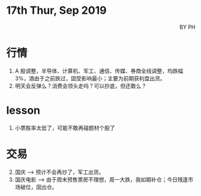 # 17th Thur, Sep 2019 
<p align = 'right'>BY PH </p>

# 行情
1. A 股调整，半导体、计算机、军工、通信、传媒、券商全线调整，均跌幅 3%，酒由于之前跌过，固受影响最小；主要为前期获利盘出货。
2. 明天会反弹么？消费会领头走吗？可以抄底，但还敢么？



# lesson 
1. 小票胜率太低了，可能不敢再碰题材个股了


# 交易
2. 国庆 --> 预计不会再炒了，军工出货。
3. 国庆电影 --> 由于周末预售票房不理想，周一大跌，我如期补仓；今日残逢市场破位，固出仓。






